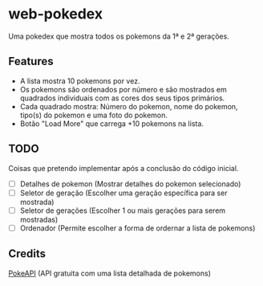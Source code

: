 # web-pokedex
Uma pokedex que mostra todos os pokemons da 1ª e 2ª gerações.

## Features
- A lista mostra 10 pokemons por vez.
- Os pokemons são ordenados por número e são mostrados em quadrados individuais com as cores dos seus tipos primários.
- Cada quadrado mostra: Número do pokemon, nome do pokemon, tipo(s) do pokemon e uma foto do pokemon.
- Botão "Load More" que carrega +10 pokemons na lista.

## TODO
Coisas que pretendo implementar após a conclusão do código inicial.
- [ ] Detalhes de pokemon (Mostrar detalhes do pokemon selecionado)
- [ ] Seletor de geração (Escolher uma geração específica para ser mostrada)
- [ ] Seletor de gerações (Escolher 1 ou mais gerações para serem mostradas)
- [ ] Ordenador (Permite escolher a forma de ordernar a lista de pokemons)

## Credits
[PokeAPI](https://pokeapi.co/) (API gratuita com uma lista detalhada de pokemons)
